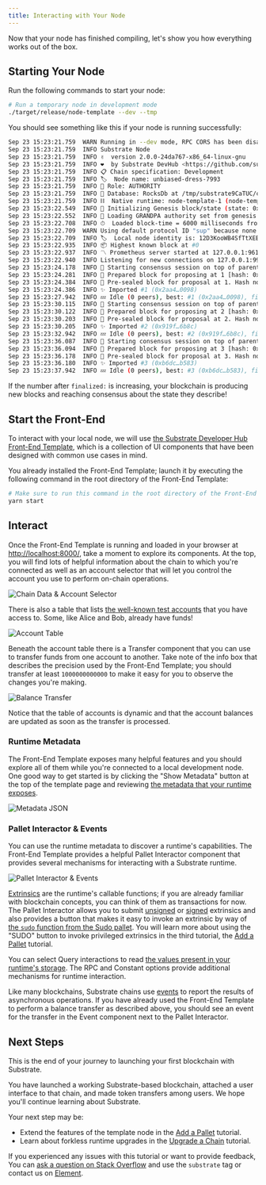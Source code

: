 ```yaml
---
title: Interacting with Your Node
---
```


Now that your node has finished compiling, let's show you how everything works out of the box.

## Starting Your Node

Run the following commands to start your node:

```bash
# Run a temporary node in development mode
./target/release/node-template --dev --tmp
```

You should see something like this if your node is running successfully:

```bash
Sep 23 15:23:21.759  WARN Running in --dev mode, RPC CORS has been disabled.
Sep 23 15:23:21.759  INFO Substrate Node
Sep 23 15:23:21.759  INFO ✌️  version 2.0.0-24da767-x86_64-linux-gnu
Sep 23 15:23:21.759  INFO ❤️  by Substrate DevHub <https://github.com/substrate-developer-hub>, 2017-2020
Sep 23 15:23:21.759  INFO 📋 Chain specification: Development
Sep 23 15:23:21.759  INFO 🏷  Node name: unbiased-dress-7993
Sep 23 15:23:21.759  INFO 👤 Role: AUTHORITY
Sep 23 15:23:21.759  INFO 💾 Database: RocksDb at /tmp/substrate9CaTUC/chains/dev/db
Sep 23 15:23:21.759  INFO ⛓  Native runtime: node-template-1 (node-template-1.tx1.au1)
Sep 23 15:23:22.549  INFO 🔨 Initializing Genesis block/state (state: 0x0971…6ec2, header-hash: 0x22e7…7290)
Sep 23 15:23:22.552  INFO 👴 Loading GRANDPA authority set from genesis on what appears to be first startup.
Sep 23 15:23:22.708  INFO ⏱  Loaded block-time = 6000 milliseconds from genesis on first-launch
Sep 23 15:23:22.709  WARN Using default protocol ID "sup" because none is configured in the chain specs
Sep 23 15:23:22.709  INFO 🏷  Local node identity is: 12D3KooWB4SfTtXEEYbPHEdZPndkq1oTxExwx6ku1esPq3Pq9nwF (legacy representation: 12D3KooWB4SfTtXEEYbPHEdZPndkq1oTxExwx6ku1esPq3Pq9nwF)
Sep 23 15:23:22.935  INFO 📦 Highest known block at #0
Sep 23 15:23:22.937  INFO 〽️ Prometheus server started at 127.0.0.1:9615
Sep 23 15:23:22.940  INFO Listening for new connections on 127.0.0.1:9944.
Sep 23 15:23:24.178  INFO 🙌 Starting consensus session on top of parent 0x22e7a22d9745b5af63c11626498c08726e45b40b95abcd2092117b3337ff7290
Sep 23 15:23:24.281  INFO 🎁 Prepared block for proposing at 1 [hash: 0x515b6280f0d4536ee225a93f4ea56071b86d3bca8020487b2666060b0b739c41; parent_hash: 0x22e7…7290; extrinsics (1): [0x1783…fefe]]
Sep 23 15:23:24.384  INFO 🔖 Pre-sealed block for proposal at 1. Hash now 0x2aa4fb6eeba88eead4f2ea975d6827f3bbf5973e6be01077bd9c920a006d0098, previously 0x515b6280f0d4536ee225a93f4ea56071b86d3bca8020487b2666060b0b739c41.
Sep 23 15:23:24.386  INFO ✨ Imported #1 (0x2aa4…0098)
Sep 23 15:23:27.942  INFO 💤 Idle (0 peers), best: #1 (0x2aa4…0098), finalized #0 (0x22e7…7290), ⬇ 0 ⬆ 0
Sep 23 15:23:30.115  INFO 🙌 Starting consensus session on top of parent 0x2aa4fb6eeba88eead4f2ea975d6827f3bbf5973e6be01077bd9c920a006d0098
Sep 23 15:23:30.122  INFO 🎁 Prepared block for proposing at 2 [hash: 0x1692ea3bed6539b7268b14b35d4be319a32aac79aa709cc71d304722ca7766f4; parent_hash: 0x2aa4…0098; extrinsics (1): [0x0d1a…78da]]
Sep 23 15:23:30.203  INFO 🔖 Pre-sealed block for proposal at 2. Hash now 0x919fab4399075fb75e24005a4a63448e09174199fc073b4f3cd9d72782c46b8c, previously 0x1692ea3bed6539b7268b14b35d4be319a32aac79aa709cc71d304722ca7766f4.
Sep 23 15:23:30.205  INFO ✨ Imported #2 (0x919f…6b8c)
Sep 23 15:23:32.942  INFO 💤 Idle (0 peers), best: #2 (0x919f…6b8c), finalized #0 (0x22e7…7290), ⬇ 0 ⬆ 0
Sep 23 15:23:36.087  INFO 🙌 Starting consensus session on top of parent 0x919fab4399075fb75e24005a4a63448e09174199fc073b4f3cd9d72782c46b8c
Sep 23 15:23:36.094  INFO 🎁 Prepared block for proposing at 3 [hash: 0x0df26c2b2559bfb11c6d1be63005b0f4408468de3dfef7957df86b95cfb68473; parent_hash: 0x919f…6b8c; extrinsics (1): [0x1079…1874]]
Sep 23 15:23:36.178  INFO 🔖 Pre-sealed block for proposal at 3. Hash now 0xb6dca495b5530ca8c97d1d3de8eb71fc945e5b367e219c26164d94e77954b583, previously 0x0df26c2b2559bfb11c6d1be63005b0f4408468de3dfef7957df86b95cfb68473.
Sep 23 15:23:36.180  INFO ✨ Imported #3 (0xb6dc…b583)
Sep 23 15:23:37.942  INFO 💤 Idle (0 peers), best: #3 (0xb6dc…b583), finalized #1 (0x2aa4…0098), ⬇ 0 ⬆ 0
```

If the number after `finalized:` is increasing, your blockchain is producing new blocks and reaching
consensus about the state they describe!

## Start the Front-End

To interact with your local node, we will use
[the Substrate Developer Hub Front-End Template](https://github.com/substrate-developer-hub/substrate-front-end-template),
which is a collection of UI components that have been designed with common use cases in mind.

You already installed the Front-End Template; launch it by executing the following command in the
root directory of the Front-End Template:

```bash
# Make sure to run this command in the root directory of the Front-End Template
yarn start
```

## Interact

Once the Front-End Template is running and loaded in your browser at
[http://localhost:8000/](http://localhost:8000/), take a moment to explore its components. At the
top, you will find lots of helpful information about the chain to which you're connected as well as
an account selector that will let you control the account you use to perform on-chain operations.

![Chain Data & Account Selector](assets/tutorials/first-chain/chain-data.png)

There is also a table that lists
[the well-known test accounts](../../knowledgebase/integrate/subkey#well-known-keys) that you have
access to. Some, like Alice and Bob, already have funds!

![Account Table](assets/tutorials/first-chain/accts-prefunded.png)

Beneath the account table there is a Transfer component that you can use to transfer funds from one
account to another. Take note of the info box that describes the precision used by the Front-End
Template; you should transfer at least `1000000000000` to make it easy for you to observe the
changes you're making.

![Balance Transfer](assets/tutorials/first-chain/apps-transfer.png)

Notice that the table of accounts is dynamic and that the account balances are updated as soon as
the transfer is processed.

### Runtime Metadata

The Front-End Template exposes many helpful features and you should explore all of them while you're
connected to a local development node. One good way to get started is by clicking the "Show
Metadata" button at the top of the template page and reviewing
[the metadata that your runtime exposes](../../knowledgebase/runtime/metadata).

![Metadata JSON](assets/tutorials/first-chain/metadata.png)

### Pallet Interactor & Events

You can use the runtime metadata to discover a runtime's capabilities. The Front-End Template
provides a helpful Pallet Interactor component that provides several mechanisms for interacting with
a Substrate runtime.

![Pallet Interactor & Events](assets/tutorials/first-chain/interactor-events.png)

[Extrinsics](../../knowledgebase/learn-substrate/extrinsics) are the runtime's callable functions;
if you are already familiar with blockchain concepts, you can think of them as transactions for now.
The Pallet Interactor allows you to submit
[unsigned](../../knowledgebase/learn-substrate/extrinsics#unsigned-transactions) or
[signed](../../knowledgebase/learn-substrate/extrinsics#signed-transactions) extrinsics and also
provides a button that makes it easy to invoke an extrinsic by way of
[the `sudo` function from the Sudo pallet](https://substrate.dev/rustdocs/v3.0.0/pallet_sudo/enum.Call.html#variant.sudo).
You will learn more about using the "SUDO" button to invoke privileged extrinsics in the third
tutorial, the [Add a Pallet](../add-a-pallet) tutorial.

You can select Query interactions to read
[the values present in your runtime's storage](../../knowledgebase/runtime/storage). The RPC and
Constant options provide additional mechanisms for runtime interaction.

Like many blockchains, Substrate chains use [events](../../knowledgebase/runtime/events) to report
the results of asynchronous operations. If you have already used the Front-End Template to perform a
balance transfer as described above, you should see an event for the transfer in the Event component
next to the Pallet Interactor.

## Next Steps

This is the end of your journey to launching your first blockchain with Substrate.

You have launched a working Substrate-based blockchain, attached a user interface to that chain, and
made token transfers among users. We hope you'll continue learning about Substrate.

Your next step may be:

- Extend the features of the template node in the [Add a Pallet](../add-a-pallet) tutorial.
- Learn about forkless runtime upgrades in the [Upgrade a Chain](../upgrade-a-chain) tutorial.

If you experienced any issues with this tutorial or want to provide feedback, You can
[ask a question on Stack Overflow](https://stackoverflow.com/questions/tagged/substrate) and use the
`substrate` tag or contact us on
[Element](https://app.element.io/#/room/!HzySYSaIhtyWrwiwEV:matrix.org).
